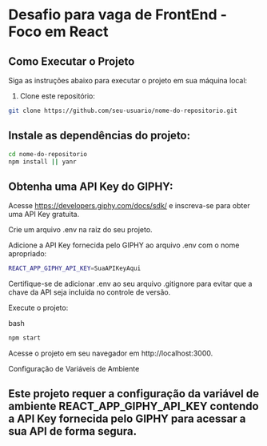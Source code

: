 # Desafio para vaga de FrontEnd - Foco em React


## Como Executar o Projeto

Siga as instruções abaixo para executar o projeto em sua máquina local:

1. Clone este repositório:

```bash
git clone https://github.com/seu-usuario/nome-do-repositorio.git
```

## Instale as dependências do projeto:

```bash
cd nome-do-repositorio
npm install || yanr
```

## Obtenha uma API Key do GIPHY:

Acesse https://developers.giphy.com/docs/sdk/ e inscreva-se para obter uma API Key gratuita.

Crie um arquivo .env na raiz do seu projeto.

Adicione a API Key fornecida pelo GIPHY ao arquivo .env com o nome apropriado:

```bash
REACT_APP_GIPHY_API_KEY=SuaAPIKeyAqui
```

Certifique-se de adicionar .env ao seu arquivo .gitignore para evitar que a chave da API seja incluída no controle de versão.

Execute o projeto:

bash
```bash
npm start
```

Acesse o projeto em seu navegador em http://localhost:3000.

Configuração de Variáveis de Ambiente

## Este projeto requer a configuração da variável de ambiente REACT_APP_GIPHY_API_KEY contendo a API Key fornecida pelo GIPHY para acessar a sua API de forma segura.
